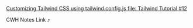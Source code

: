 [Customizing Tailwind CSS using tailwind.config.js file: Tailwind Tutorial #12
](https://www.codewithharry.com/videos/tailwind-course-in-hindi-12/)

CWH Notes Link ⤴️


